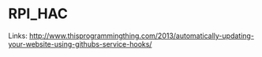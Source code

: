 # RPI_HAC

Links:
http://www.thisprogrammingthing.com/2013/automatically-updating-your-website-using-githubs-service-hooks/
